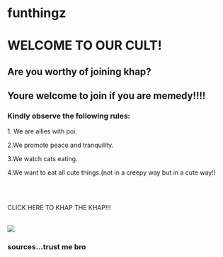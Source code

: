 # funthingz

<html>
<head>
<title>khap</title>
</head>
<body>
<h1>WELCOME TO OUR CULT!</h1>
<h2>Are you worthy of joining khap?</h2>
<h2>Youre welcome to join if you are memedy!!!!</h2>
<h3>Kindly observe the following rules:</h3>
<p>1. We are allies with poi.</p>
<p>2.We promote peace and tranquility.</p>
<p>3.We watch cats eating.</p>
<p>4.We want to eat all cute things.(not in a creepy way but in a cute way!)</p>
<br/>
<a href="https://wompampsupport.azureedge.net/fetchimage?siteId=7575&v=2&jpgQuality=100&width=700&url=https%3A%2F%2Fi.kym-cdn.com%2Fphotos%2Fimages%2Fnewsfeed%2F001%2F878%2F329%2Fdfa.jpg"></a>
<br/>
<p>CLICK HERE TO KHAP THE KHAP!!!</p>
<br/>
<a href="https://youtu.be/dQw4w9WgXcQ"><img src="https://media.pinatafarm.com/protected/B183D0EF-49B8-47BF-A523-E72FD0CFFAAC/Why-are-you-gay.3.meme.webp"/></a>
<h3>sources...trust me bro</h3>
</body>
</html>

